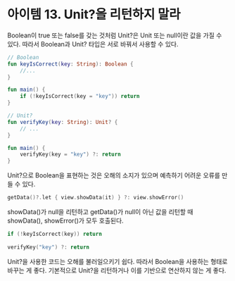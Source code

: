 아이템 13. Unit?을 리턴하지 말라
=========================
Boolean이 true 또는 false를 갖는 것처럼 Unit?은 Unit 또는 null이란 값을 가질 수 있다. 따라서 Boolean과 Unit? 타입은 서로 바꿔서 사용할 수 있다.

```kotlin
// Boolean
fun keyIsCorrect(key: String): Boolean {
    //...
}

fun main() {
    if (!keyIsCorrect(key = "key")) return
}

// Unit?
fun verifyKey(key: String): Unit? {
    // ...
}

fun main() {
    verifyKey(key = "key") ?: return
}
```

Unit?으로 Boolean을 표현하는 것은 오해의 소지가 있으며 예측하기 어려운 오류를 만들 수 있다.

```kotlin
getData()?.let { view.showData(it) } ?: view.showError()
```

showData()가 null을 리턴하고 getData()가 null이 아닌 값을 리턴할 때 showData(), showError()가 모두 호출된다.

```kotlin
if (!keyIsCorrect(key)) return
    
verifyKey("key") ?: return
```

Unit?을 사용한 코드는 오해를 불러일으키기 쉽다. 따라서 Boolean을 사용하는 형태로 바꾸는 게 좋다. 기본적으로 Unit?을 리턴하거나 이를 기반으로 연산하지 않는 게 좋다.